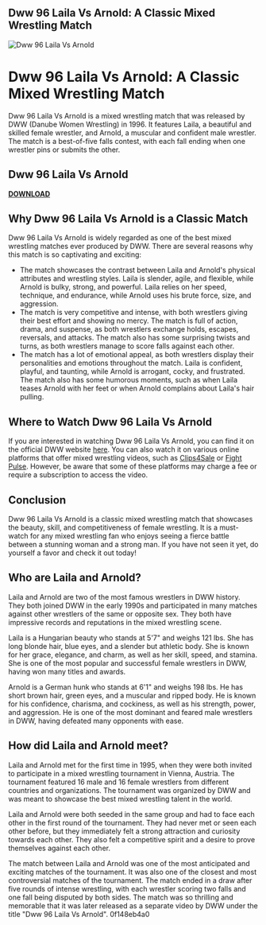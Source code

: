 ## Dww 96 Laila Vs Arnold: A Classic Mixed Wrestling Match

 
![Dww 96 Laila Vs Arnold](https://encrypted-tbn3.gstatic.com/images?q=tbn:ANd9GcT4DTponrupxTlXaUqZzuIMFvssEVYowqcv7GrPH3JM_I31B7x8XnDcrwb1)

 
# Dww 96 Laila Vs Arnold: A Classic Mixed Wrestling Match
 <meta name="description" content="Dww 96 Laila Vs Arnold is one of the most popular mixed wrestling matches ever produced by DWW. Find out why this match is so thrilling and memorable."> 
Dww 96 Laila Vs Arnold is a mixed wrestling match that was released by DWW (Danube Women Wrestling) in 1996. It features Laila, a beautiful and skilled female wrestler, and Arnold, a muscular and confident male wrestler. The match is a best-of-five falls contest, with each fall ending when one wrestler pins or submits the other.
 
## Dww 96 Laila Vs Arnold


[**DOWNLOAD**](https://www.google.com/url?q=https%3A%2F%2Fbytlly.com%2F2tKpF2&sa=D&sntz=1&usg=AOvVaw0dY1BqFZPXyNBN9jMTqqtz)

 
## Why Dww 96 Laila Vs Arnold is a Classic Match
 
Dww 96 Laila Vs Arnold is widely regarded as one of the best mixed wrestling matches ever produced by DWW. There are several reasons why this match is so captivating and exciting:
 
- The match showcases the contrast between Laila and Arnold's physical attributes and wrestling styles. Laila is slender, agile, and flexible, while Arnold is bulky, strong, and powerful. Laila relies on her speed, technique, and endurance, while Arnold uses his brute force, size, and aggression.
- The match is very competitive and intense, with both wrestlers giving their best effort and showing no mercy. The match is full of action, drama, and suspense, as both wrestlers exchange holds, escapes, reversals, and attacks. The match also has some surprising twists and turns, as both wrestlers manage to score falls against each other.
- The match has a lot of emotional appeal, as both wrestlers display their personalities and emotions throughout the match. Laila is confident, playful, and taunting, while Arnold is arrogant, cocky, and frustrated. The match also has some humorous moments, such as when Laila teases Arnold with her feet or when Arnold complains about Laila's hair pulling.

## Where to Watch Dww 96 Laila Vs Arnold
 
If you are interested in watching Dww 96 Laila Vs Arnold, you can find it on the official DWW website [here](https://www.dww.at/). You can also watch it on various online platforms that offer mixed wrestling videos, such as [Clips4Sale](https://www.clips4sale.com/) or [Fight Pulse](https://www.fightpulse.com/). However, be aware that some of these platforms may charge a fee or require a subscription to access the video.
 
## Conclusion
 
Dww 96 Laila Vs Arnold is a classic mixed wrestling match that showcases the beauty, skill, and competitiveness of female wrestling. It is a must-watch for any mixed wrestling fan who enjoys seeing a fierce battle between a stunning woman and a strong man. If you have not seen it yet, do yourself a favor and check it out today!
  
## Who are Laila and Arnold?
 
Laila and Arnold are two of the most famous wrestlers in DWW history. They both joined DWW in the early 1990s and participated in many matches against other wrestlers of the same or opposite sex. They both have impressive records and reputations in the mixed wrestling scene.
 
Laila is a Hungarian beauty who stands at 5'7" and weighs 121 lbs. She has long blonde hair, blue eyes, and a slender but athletic body. She is known for her grace, elegance, and charm, as well as her skill, speed, and stamina. She is one of the most popular and successful female wrestlers in DWW, having won many titles and awards.
 
Arnold is a German hunk who stands at 6'1" and weighs 198 lbs. He has short brown hair, green eyes, and a muscular and ripped body. He is known for his confidence, charisma, and cockiness, as well as his strength, power, and aggression. He is one of the most dominant and feared male wrestlers in DWW, having defeated many opponents with ease.
 
## How did Laila and Arnold meet?
 
Laila and Arnold met for the first time in 1995, when they were both invited to participate in a mixed wrestling tournament in Vienna, Austria. The tournament featured 16 male and 16 female wrestlers from different countries and organizations. The tournament was organized by DWW and was meant to showcase the best mixed wrestling talent in the world.
 
Laila and Arnold were both seeded in the same group and had to face each other in the first round of the tournament. They had never met or seen each other before, but they immediately felt a strong attraction and curiosity towards each other. They also felt a competitive spirit and a desire to prove themselves against each other.
 
The match between Laila and Arnold was one of the most anticipated and exciting matches of the tournament. It was also one of the closest and most controversial matches of the tournament. The match ended in a draw after five rounds of intense wrestling, with each wrestler scoring two falls and one fall being disputed by both sides. The match was so thrilling and memorable that it was later released as a separate video by DWW under the title "Dww 96 Laila Vs Arnold".
 0f148eb4a0
